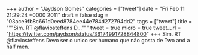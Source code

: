 
+++
author = "Jaydson Gomes"
categories = ["tweet"]
date = "Fri Feb 11 21:29:24 +0000 2011"
draft = false
slug = "03ace9fb8c661d0eed8784ee44e784d272794dd2"
tags = ["tweet"]
title = """Sim. RT @flaviosteffens D..."""
tweet = true
micro = true
tweet_url = "https://twitter.com/jaydson/status/36174991728844800"
+++
Sim. RT @flaviosteffens Devo ser o unico ser humano que não gosta de Two and a half men.
